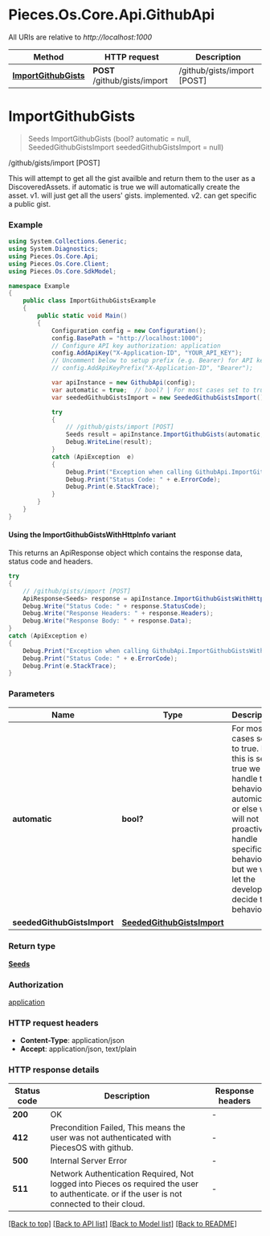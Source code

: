 # Pieces.Os.Core.Api.GithubApi

All URIs are relative to *http://localhost:1000*

| Method | HTTP request | Description |
|--------|--------------|-------------|
| [**ImportGithubGists**](GithubApi.md#importgithubgists) | **POST** /github/gists/import | /github/gists/import [POST] |

<a id="importgithubgists"></a>
# **ImportGithubGists**
> Seeds ImportGithubGists (bool? automatic = null, SeededGithubGistsImport seededGithubGistsImport = null)

/github/gists/import [POST]

This will attempt to get all the gist availble and return them to the user as a DiscoveredAssets.  if automatic is true we will automatically create the asset.  v1. will just get all the users' gists. implemented. v2. can get specific a public gist.

### Example
```csharp
using System.Collections.Generic;
using System.Diagnostics;
using Pieces.Os.Core.Api;
using Pieces.Os.Core.Client;
using Pieces.Os.Core.SdkModel;

namespace Example
{
    public class ImportGithubGistsExample
    {
        public static void Main()
        {
            Configuration config = new Configuration();
            config.BasePath = "http://localhost:1000";
            // Configure API key authorization: application
            config.AddApiKey("X-Application-ID", "YOUR_API_KEY");
            // Uncomment below to setup prefix (e.g. Bearer) for API key, if needed
            // config.AddApiKeyPrefix("X-Application-ID", "Bearer");

            var apiInstance = new GithubApi(config);
            var automatic = true;  // bool? | For most cases set to true. If this is set to true we will handle the behavior automically or else we will not proactively handle specific behavior but we will let the developer decide the behavior. (optional)  (default to true)
            var seededGithubGistsImport = new SeededGithubGistsImport(); // SeededGithubGistsImport |  (optional) 

            try
            {
                // /github/gists/import [POST]
                Seeds result = apiInstance.ImportGithubGists(automatic, seededGithubGistsImport);
                Debug.WriteLine(result);
            }
            catch (ApiException  e)
            {
                Debug.Print("Exception when calling GithubApi.ImportGithubGists: " + e.Message);
                Debug.Print("Status Code: " + e.ErrorCode);
                Debug.Print(e.StackTrace);
            }
        }
    }
}
```

#### Using the ImportGithubGistsWithHttpInfo variant
This returns an ApiResponse object which contains the response data, status code and headers.

```csharp
try
{
    // /github/gists/import [POST]
    ApiResponse<Seeds> response = apiInstance.ImportGithubGistsWithHttpInfo(automatic, seededGithubGistsImport);
    Debug.Write("Status Code: " + response.StatusCode);
    Debug.Write("Response Headers: " + response.Headers);
    Debug.Write("Response Body: " + response.Data);
}
catch (ApiException e)
{
    Debug.Print("Exception when calling GithubApi.ImportGithubGistsWithHttpInfo: " + e.Message);
    Debug.Print("Status Code: " + e.ErrorCode);
    Debug.Print(e.StackTrace);
}
```

### Parameters

| Name | Type | Description | Notes |
|------|------|-------------|-------|
| **automatic** | **bool?** | For most cases set to true. If this is set to true we will handle the behavior automically or else we will not proactively handle specific behavior but we will let the developer decide the behavior. | [optional] [default to true] |
| **seededGithubGistsImport** | [**SeededGithubGistsImport**](SeededGithubGistsImport.md) |  | [optional]  |

### Return type

[**Seeds**](Seeds.md)

### Authorization

[application](../README.md#application)

### HTTP request headers

 - **Content-Type**: application/json
 - **Accept**: application/json, text/plain


### HTTP response details
| Status code | Description | Response headers |
|-------------|-------------|------------------|
| **200** | OK |  -  |
| **412** | Precondition Failed, This means the user was not authenticated with PiecesOS with github. |  -  |
| **500** | Internal Server Error |  -  |
| **511** | Network Authentication Required, Not logged into Pieces os required the user to authenticate. or if the user is not connected to their cloud. |  -  |

[[Back to top]](#) [[Back to API list]](../README.md#documentation-for-api-endpoints) [[Back to Model list]](../README.md#documentation-for-models) [[Back to README]](../README.md)

